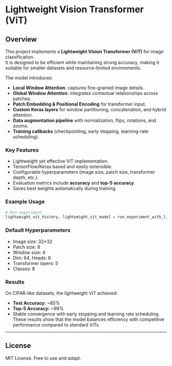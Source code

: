 # Lightweight Vision Transformer (ViT)

## Overview
This project implements a **Lightweight Vision Transformer (ViT)** for image classification.  
It is designed to be efficient while maintaining strong accuracy, making it suitable for smaller datasets and resource-limited environments.  

The model introduces:
- **Local Window Attention**: captures fine-grained image details.
- **Global Window Attention**: integrates contextual relationships across patches.
- **Patch Embedding & Positional Encoding** for transformer input.
- **Custom Keras layers** for window partitioning, concatenation, and hybrid attention.
- **Data augmentation pipeline** with normalization, flips, rotations, and zooms.
- **Training callbacks** (checkpointing, early stopping, learning-rate scheduling).

### Key Features
- Lightweight yet effective ViT implementation.
- TensorFlow/Keras based and easily extensible.
- Configurable hyperparameters (image size, patch size, transformer depth, etc.).
- Evaluation metrics include **accuracy** and **top-5 accuracy**.
- Saves best weights automatically during training.

### Example Usage
```python
# Run experiment
lightweight_vit_history, lightweight_vit_model = run_experiment_with_lightweight_vit()
```

### Default Hyperparameters
- Image size: 32×32
- Patch size: 8
- Window size: 4
- Dim: 64, Heads: 6
- Transformer layers: 5
- Classes: 8

### Results
On CIFAR-like datasets, the lightweight ViT achieved:
- **Test Accuracy:** ~85%  
- **Top-5 Accuracy:** ~98%  
- Stable convergence with early stopping and learning rate scheduling.  
These results show that the model balances efficiency with competitive performance compared to standard ViTs.

---

## License
MIT License. Free to use and adapt.
